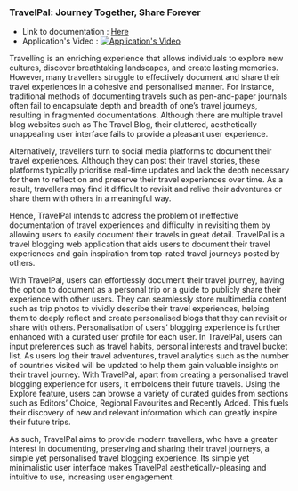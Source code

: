 ### TravelPal: Journey Together, Share Forever

* Link to documentation : [Here](https://github.com/user-attachments/files/16045786/TravelPal_Final.Report_L1G4.pdf)
* Application's Video :
[![Application's Video](https://github.com/jacoblimjy/TravelPal/assets/111573383/e05314c9-022d-4984-8a67-afde802b56d0)](https://youtu.be/mdOf2EuANcI)

Travelling is an enriching experience that allows individuals to explore new cultures, discover breathtaking landscapes, and create lasting memories. However, many travellers struggle to effectively document and share their travel experiences in a cohesive and personalised manner. For instance, traditional methods of documenting travels such as pen-and-paper journals often fail to encapsulate depth and breadth of one’s travel journeys, resulting in fragmented documentations. Although there are multiple travel blog websites such as The Travel Blog, their cluttered, aesthetically unappealing user interface fails to provide a pleasant user experience.

Alternatively, travellers turn to social media platforms to document their travel experiences. Although they can post their travel stories, these platforms typically prioritise real-time updates and lack the depth necessary for them to reflect on and preserve their travel experiences over time. As a result, travellers may find it difficult to revisit and relive their adventures or share them with others in a meaningful way.

Hence, TravelPal intends to address the problem of ineffective documentation of travel experiences and difficulty in revisiting them by allowing users to easily document their travels in great detail. TravelPal is a travel blogging web application that aids users to document their travel experiences and gain inspiration from top-rated travel journeys posted by others.

With TravelPal, users can effortlessly document their travel journey, having the option to document as a personal trip or a guide to publicly share their experience with other users. They can seamlessly store multimedia content such as trip photos to vividly describe their travel experiences, helping them to deeply reflect and create personalised blogs that they can revisit or share with others. Personalisation of users’ blogging experience is further enhanced with a curated user profile for each user. In TravelPal, users can input preferences such as travel habits, personal interests and travel bucket list. As users log their travel adventures, travel analytics such as the number of countries visited will be updated to help them gain valuable insights on their travel journey. With TravelPal, apart from creating a personalised travel blogging experience for users, it emboldens their future travels. Using the Explore feature, users can browse a variety of curated guides from sections such as Editors’ Choice, Regional Favourites and Recently Added. This fuels their discovery of new and relevant information which can greatly inspire their future trips.

As such, TravelPal aims to provide modern travellers, who have a greater interest in documenting, preserving and sharing their travel journeys, a simple yet personalised travel blogging experience. Its simple yet minimalistic user interface makes TravelPal aesthetically-pleasing and intuitive to use, increasing user engagement.
